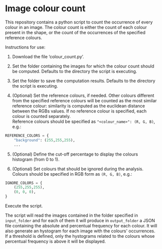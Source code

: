 # Image colour count

This repository contains a python script to count the occurrence of every colour in an image. The colour count is either the count of each colour present in the shape, or the count of the occurrences of the specified reference colours. 

Instructions for use:

1. Download the file ‘colour_count.py’.

2. Set the folder containing the images for which the colour count should be computed. Defaults to the directory the script is executing.

3. Set the folder to save the computation results. Defaults to the directory the script is executing. 

4. (Optional) Set the reference colours, if needed. Other colours different from the specified reference colours will be counted as the most similar reference colour: similarity is computed as the euclidean distance between the RGBs values. If no reference colour is specified, each colour is counted separately.  
Reference colours should be specified as `"<colour_name>": (R, G, B)`, e.g.:
```python
REFERENCE_COLORS = {
    "background": (255,255,255),
    ...
```

5. (Optional) Define the cut-off percentage to display the colours histogram (from 0 to 1).

6. (Optional) Set colours that should be ignored during the analysis.  
Colours should be specified in RGB form as `(R, G, B)`, e.g.:
```python
IGNORE_COLORS = {
    (255,255,255),
    (0, 0, 0),
}
```

Execute the script.

The script will read the images contained in the folder specified in `input_folder` and for each of them it will produce in `output_folder` a JSON file containing the absolute and percentual frequency for each colour. It will also generate an hystogram for each image with the colours' occurrences. If a threshold is defined, only the hystograms related to the colours whose percentual frequency is above it will be displayed.
